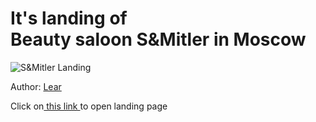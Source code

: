 <h1>It's landing of<br>Beauty saloon S&Mitler in Moscow</h1>

<p>
	<img src="https://mgklear.github.io/Beauty_Saloon_Landing/app/img/top-bg.jpg" alt="S&Mitler Landing">
</p>

<p>Author: <a href="https://github.com/MgkLear" target="_blank">Lear</a></p>

<p>Click on<a href="https://mgklear.github.io/Beauty_Saloon_Landing/app/" target="_blank"> this link </a> to open landing page</p>
